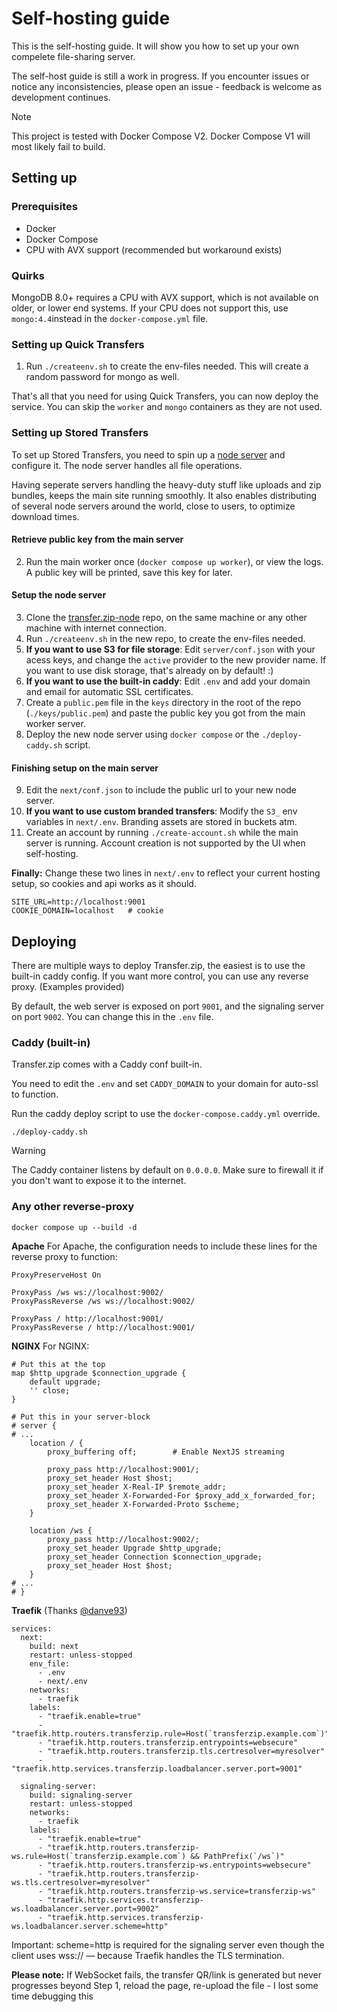 # Self-hosting guide

This is the self-hosting guide. It will show you how to set up your own compelete file-sharing server.

The self-host guide is still a work in progress. If you encounter issues or notice any inconsistencies, please open an issue - feedback is welcome as development continues.

> [!NOTE]
> This project is tested with Docker Compose V2. Docker Compose V1 will most likely fail to build.

## Setting up

### Prerequisites

- Docker
- Docker Compose
- CPU with AVX support (recommended but workaround exists)

### Quirks

MongoDB 8.0+ requires a CPU with AVX support, which is not available on older, or lower end systems. If your CPU does not support this, use `mongo:4.4`instead in the `docker-compose.yml` file.

### Setting up Quick Transfers

1. Run `./createenv.sh` to create the env-files needed. This will create a random password for mongo as well.

That's all that you need for using Quick Transfers, you can now deploy the service. You can skip the `worker` and `mongo` containers as they are not used.

### Setting up Stored Transfers

To set up Stored Transfers, you need to spin up a [node server](https://github.com/robinkarlberg/transfer.zip-node) and configure it. The node server handles all file operations.

Having seperate servers handling the heavy-duty stuff like uploads and zip bundles, keeps the main site running smoothly. It also enables distributing of several node servers around the world, close to users, to optimize download times.

#### Retrieve public key from the main server
2. Run the main worker once (`docker compose up worker`), or view the logs. A public key will be printed, save this key for later.

#### Setup the node server
3. Clone the [transfer.zip-node](https://github.com/robinkarlberg/transfer.zip-node) repo, on the same machine or any other machine with internet connection. 
4. Run `./createenv.sh` in the new repo, to create the env-files needed.
5. **If you want to use S3 for file storage**: Edit `server/conf.json` with your acess keys, and change the `active` provider to the new provider name. If you want to use disk storage, that's already on by default! :)
6. **If you want to use the built-in caddy**: Edit `.env` and add your domain and email for automatic SSL certificates.
7. Create a `public.pem` file in the `keys` directory in the root of the repo (`./keys/public.pem`) and paste the public key you got from the main worker server. 
8. Deploy the new node server using `docker compose` or the `./deploy-caddy.sh` script.

#### Finishing setup on the main server
9. Edit the `next/conf.json` to include the public url to your new node server.
10. **If you want to use custom branded transfers**: Modify the `S3_` env variables in `next/.env`. Branding assets are stored in buckets atm.
11. Create an account by running `./create-account.sh` while the main server is running. Account creation is not supported by the UI when self-hosting.

**Finally:**
Change these two lines in `next/.env` to reflect your current hosting setup, so cookies and api works as it should.
```
SITE_URL=http://localhost:9001
COOKIE_DOMAIN=localhost   # cookie
```

## Deploying

There are multiple ways to deploy Transfer.zip, the easiest is to use the built-in caddy config. If you want more control, you can use any reverse proxy. (Examples provided)

By default, the web server is exposed on port `9001`, and the signaling server on port `9002`. You can change this in the `.env` file.

### Caddy (built-in)

Transfer.zip comes with a Caddy conf built-in. 

You need to edit the `.env` and set `CADDY_DOMAIN` to your domain for auto-ssl to function.

Run the caddy deploy script to use the `docker-compose.caddy.yml` override.
```
./deploy-caddy.sh
```

> [!WARNING]
> The Caddy container listens by default on `0.0.0.0`. Make sure to firewall it if you don't want to expose it to the internet.


### Any other reverse-proxy

```
docker compose up --build -d
```

**Apache**
For Apache, the configuration needs to include these lines for the reverse proxy to function:
```
ProxyPreserveHost On

ProxyPass /ws ws://localhost:9002/
ProxyPassReverse /ws ws://localhost:9002/

ProxyPass / http://localhost:9001/
ProxyPassReverse / http://localhost:9001/
```

**NGINX**
For NGINX:
```
# Put this at the top
map $http_upgrade $connection_upgrade {
    default upgrade;
    '' close;
}

# Put this in your server-block
# server {
# ...
    location / {
        proxy_buffering off;        # Enable NextJS streaming

        proxy_pass http://localhost:9001/;
        proxy_set_header Host $host;
        proxy_set_header X-Real-IP $remote_addr;
        proxy_set_header X-Forwarded-For $proxy_add_x_forwarded_for;
        proxy_set_header X-Forwarded-Proto $scheme;
    }

    location /ws {
        proxy_pass http://localhost:9002/;
        proxy_set_header Upgrade $http_upgrade;
        proxy_set_header Connection $connection_upgrade;
        proxy_set_header Host $host;
    }
# ...
# }
```

**Traefik** (Thanks [@danve93](https://github.com/danve93))
```
services:
  next:
    build: next
    restart: unless-stopped
    env_file:
      - .env
      - next/.env
    networks:
      - traefik
    labels:
      - "traefik.enable=true"
      - "traefik.http.routers.transferzip.rule=Host(`transferzip.example.com`)"
      - "traefik.http.routers.transferzip.entrypoints=websecure"
      - "traefik.http.routers.transferzip.tls.certresolver=myresolver"
      - "traefik.http.services.transferzip.loadbalancer.server.port=9001"

  signaling-server:
    build: signaling-server
    restart: unless-stopped
    networks:
      - traefik
    labels:
      - "traefik.enable=true"
      - "traefik.http.routers.transferzip-ws.rule=Host(`transferzip.example.com`) && PathPrefix(`/ws`)"
      - "traefik.http.routers.transferzip-ws.entrypoints=websecure"
      - "traefik.http.routers.transferzip-ws.tls.certresolver=myresolver"
      - "traefik.http.routers.transferzip-ws.service=transferzip-ws"
      - "traefik.http.services.transferzip-ws.loadbalancer.server.port=9002"
      - "traefik.http.services.transferzip-ws.loadbalancer.server.scheme=http"
```

Important: scheme=http is required for the signaling server even though the client uses wss:// — because Traefik handles the TLS termination.

**Please note:** If WebSocket fails, the transfer QR/link is generated but never progresses beyond Step 1, reload the page, re-upload the file - I lost some time debugging this